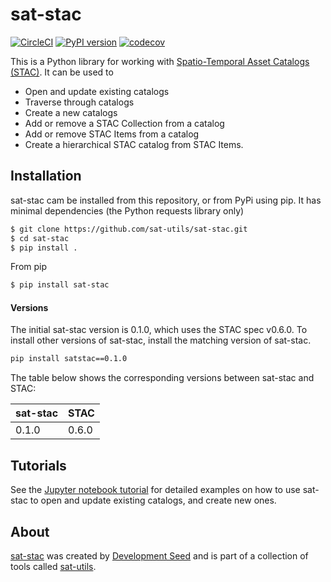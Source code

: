 # sat-stac

[![CircleCI](https://circleci.com/gh/sat-utils/sat-stac.svg?style=svg&circle-token=ef97f3eea6cf901646fc2951e5a941686456b0da)](https://circleci.com/gh/sat-utils/sat-stac) [![PyPI version](https://badge.fury.io/py/sat-stac.svg)](https://badge.fury.io/py/sat-stac) [![codecov](https://codecov.io/gh/sat-utils/sat-stac/branch/master/graph/badge.svg)](https://codecov.io/gh/sat-utils/sat-stac)

This is a Python library for working with [Spatio-Temporal Asset Catalogs (STAC)](https://github.com/radiantearth/stac-spec). It can be used to

- Open and update existing catalogs
- Traverse through catalogs
- Create a new catalogs
- Add or remove a STAC Collection from a catalog
- Add or remove STAC Items from a catalog
- Create a hierarchical STAC catalog from STAC Items.

## Installation

sat-stac cam be installed from this repository, or from PyPi using pip. It has minimal dependencies (the Python requests library only)

```bash
$ git clone https://github.com/sat-utils/sat-stac.git
$ cd sat-stac
$ pip install .
```

From pip
```bash
$ pip install sat-stac
```

#### Versions
The initial sat-stac version is 0.1.0, which uses the STAC spec v0.6.0. To install other versions of sat-stac, install the matching version of sat-stac. 

```bash
pip install satstac==0.1.0
```

The table below shows the corresponding versions between sat-stac and STAC:

| sat-stac | STAC  |
| -------- | ----  |
| 0.1.0    | 0.6.0 |

## Tutorials

See the [Jupyter notebook tutorial](tutorial-1.ipynb) for detailed examples on how to use sat-stac to open and update existing catalogs, and create new ones.

## About
[sat-stac](https://github.com/sat-utils/sat-stac) was created by [Development Seed](<http://developmentseed.org>) and is part of a collection of tools called [sat-utils](https://github.com/sat-utils).
